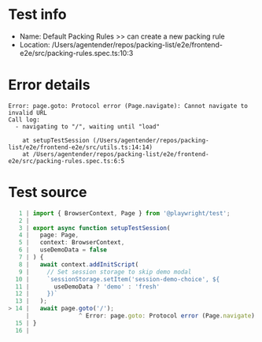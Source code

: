 # Test info

- Name: Default Packing Rules >> can create a new packing rule
- Location: /Users/agentender/repos/packing-list/e2e/frontend-e2e/src/packing-rules.spec.ts:10:3

# Error details

```
Error: page.goto: Protocol error (Page.navigate): Cannot navigate to invalid URL
Call log:
  - navigating to "/", waiting until "load"

    at setupTestSession (/Users/agentender/repos/packing-list/e2e/frontend-e2e/src/utils.ts:14:14)
    at /Users/agentender/repos/packing-list/e2e/frontend-e2e/src/packing-rules.spec.ts:6:5
```

# Test source

```ts
   1 | import { BrowserContext, Page } from '@playwright/test';
   2 |
   3 | export async function setupTestSession(
   4 |   page: Page,
   5 |   context: BrowserContext,
   6 |   useDemoData = false
   7 | ) {
   8 |   await context.addInitScript(
   9 |     // Set session storage to skip demo modal
  10 |     `sessionStorage.setItem('session-demo-choice', ${
  11 |       useDemoData ? 'demo' : 'fresh'
  12 |     })`
  13 |   );
> 14 |   await page.goto('/');
     |              ^ Error: page.goto: Protocol error (Page.navigate): Cannot navigate to invalid URL
  15 | }
  16 |
```